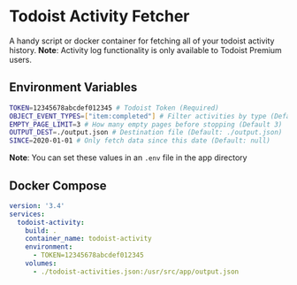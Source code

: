 Todoist Activity Fetcher
===

A handy script or docker container for fetching all of your todoist activity history.
**Note**: Activity log functionality is only available to Todoist Premium users.

## Environment Variables
```sh
TOKEN=12345678abcdef012345 # Todoist Token (Required)
OBJECT_EVENT_TYPES=["item:completed"] # Filter activities by type (Default [])
EMPTY_PAGE_LIMIT=3 # How many empty pages before stopping (Default 3)
OUTPUT_DEST=./output.json # Destination file (Default: ./output.json)
SINCE=2020-01-01 # Only fetch data since this date (Default: null)
```

**Note**: You can set these values in an `.env` file in the app directory

## Docker Compose

```yml
version: '3.4'
services:
  todoist-activity:
    build: .
    container_name: todoist-activity
    environment:
      - TOKEN=12345678abcdef012345
    volumes:
      - ./todoist-activities.json:/usr/src/app/output.json
```